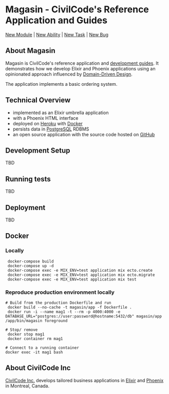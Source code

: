 # Magasin - CivilCode's Reference Application and Guides

[New Module](https://github.com/civilcode/magasin/issues/new?template=module.md) |
[New Ability](https://github.com/civilcode/magasin/issues/new?template=ability.md) |
[New Task](https://github.com/civilcode/magasin/issues/new?template=task.md) |
[New Bug](https://github.com/civilcode/magasin/issues/new?template=bug.md)

## About Magasin

Magasin is CivilCode's reference application and [development guides](./guides). It demonstrates
how we develop Elixir and Phoenix applications using an opinionated approach influenced by
[Domain-Driven Design](https://en.wikipedia.org/wiki/Domain-driven_design).

The application implements a basic ordering system.

## Technical Overview

* implemented as an Elixir umbrella application
* with a Phoenix HTML interface
* deployed on [Heroku](https://magasin-platform.herokuapp.com) with [Docker](https://www.docker.com)
* persists data in [PostgreSQL](https://www.postgresql.org) RDBMS
* an open source application with the source code hosted on [GitHub](https://github.com/civilcode/magasin)

## Development Setup

TBD

## Running tests

TBD

## Deployment

TBD

## Docker
### Locally
```
 docker-compose build
 docker-compose up -d
 docker-compose exec -e MIX_ENV=test application mix ecto.create
 docker-compose exec -e MIX_ENV=test application mix ecto.migrate
 docker-compose exec -e MIX_ENV=test application mix test
```

### Reproduce production environment locally
```
# Build from the production Dockerfile and run
 docker build --no-cache -t magasin/app -f Dockerfile .
 docker run -i --name mag1 -t --rm -p 4000:4000 -e DATABASE_URL="postgres://user:password@hostname:5432/db" magasin/app /app/bin/magasin foreground

# Stop/ remove
 docker stop mag1
 docker container rm mag1

# Connect to a running container
docker exec -it mag1 bash

```

## About CivilCode Inc

[CivilCode Inc.](http://www.civilcode.io) develops tailored business applications in [Elixir](http://elixir-lang.org/) and [Phoenix](http://www.phoenixframework.org/)
in Montreal, Canada.
